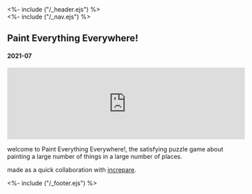 <!DOCTYPE html>
<html>
<head>
<%- include ("/_header.ejs") %>
</head>
<body>
<div class="wrapper">
<%- include ("/_nav.ejs") %>
<section class="main-content">
<h1 class="post-title">Paint Everything Everywhere!</h1>
<h4 class="post-meta">2021-07</h4>

<iframe frameborder="0" src="https://itch.io/embed/1114774?bg_color=88c3e5&amp;fg_color=291814&amp;link_color=e0964c&amp;border_color=f2cfb8" width="552" height="167"><a href="https://pancelor.itch.io/paint-everything-everywhere">paint everything everywhere! by pancelor, increpare</a></iframe>

welcome to Paint Everything Everywhere!, the satisfying puzzle game about painting a large number of things in a large number of places.

made as a quick collaboration with [increpare](https://increpare.com).

</section>
<%- include ("/_footer.ejs") %>
</body>
</html>
